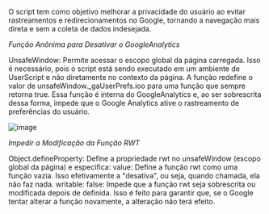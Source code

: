 O script tem como objetivo melhorar a privacidade do usuário ao evitar rastreamentos e redirecionamentos no Google, tornando a navegação mais direta e sem a coleta de dados indesejada.

*Função Anônima para Desativar o GoogleAnalytics*

UnsafeWindow: Permite acessar o escopo global da página carregada. Isso é necessário, pois o script está sendo executado em um ambiente de UserScript e não diretamente no contexto da página.
A função redefine o valor de unsafeWindow._gaUserPrefs.ioo para uma função que sempre retorna true. Essa função é interna do GoogleAnalytics e, ao ser sobrescrita dessa forma, impede que o Google Analytics ative o rastreamento de preferências do usuário.

![image](https://github.com/user-attachments/assets/14f5c06b-41cc-4a9a-93ee-c24f03be6a4b)

*Impedir a Modificação da Função RWT*

Object.defineProperty: Define a propriedade rwt no unsafeWindow (escopo global da página) e especifica:
value: Define a função rwt como uma função vazia. Isso efetivamente a "desativa", ou seja, quando chamada, ela não faz nada.
writable: false: Impede que a função rwt seja sobrescrita ou modificada depois de definida. Isso é feito para garantir que, se o Google tentar alterar a função novamente, a alteração não terá efeito.
